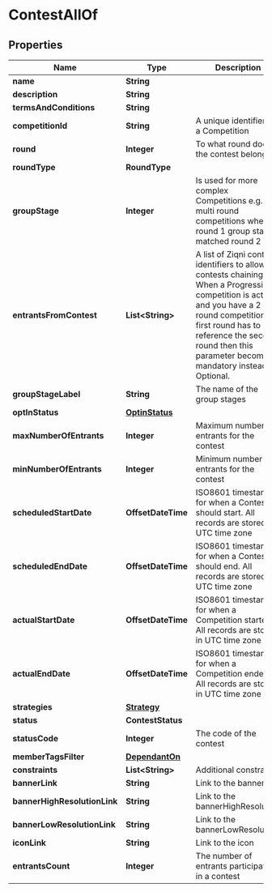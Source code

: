 

# ContestAllOf


## Properties

| Name | Type | Description | Notes |
|------------ | ------------- | ------------- | -------------|
|**name** | **String** |  |  [optional] |
|**description** | **String** |  |  [optional] |
|**termsAndConditions** | **String** |  |  [optional] |
|**competitionId** | **String** | A unique identifier of a Competition |  [optional] |
|**round** | **Integer** | To what round does the contest belong |  [optional] |
|**roundType** | **RoundType** |  |  [optional] |
|**groupStage** | **Integer** | Is used for more complex Competitions e.g. multi round competitions where round 1 group stage matched round 2 |  [optional] |
|**entrantsFromContest** | **List&lt;String&gt;** | A list of Ziqni contest identifiers to allow contests chaining. When a Progression competition is active and you have a 2 round competition the first round has to reference the second round then this parameter becomes mandatory instead of Optional. |  [optional] |
|**groupStageLabel** | **String** | The name of the group stages |  [optional] |
|**optInStatus** | [**OptinStatus**](OptinStatus.md) |  |  [optional] |
|**maxNumberOfEntrants** | **Integer** | Maximum number of entrants for the contest |  [optional] |
|**minNumberOfEntrants** | **Integer** | Minimum number of entrants for the contest |  [optional] |
|**scheduledStartDate** | **OffsetDateTime** | ISO8601 timestamp for when a Contest should start. All records are stored in UTC time zone |  [optional] |
|**scheduledEndDate** | **OffsetDateTime** | ISO8601 timestamp for when a Contest should end. All records are stored in UTC time zone |  [optional] |
|**actualStartDate** | **OffsetDateTime** | ISO8601 timestamp for when a Competition started. All records are stored in UTC time zone |  [optional] [readonly] |
|**actualEndDate** | **OffsetDateTime** | ISO8601 timestamp for when a Competition ended. All records are stored in UTC time zone |  [optional] [readonly] |
|**strategies** | [**Strategy**](Strategy.md) |  |  [optional] |
|**status** | **ContestStatus** |  |  [optional] |
|**statusCode** | **Integer** | The code of the contest |  [optional] [readonly] |
|**memberTagsFilter** | [**DependantOn**](DependantOn.md) |  |  [optional] |
|**constraints** | **List&lt;String&gt;** | Additional constraints |  [optional] |
|**bannerLink** | **String** | Link to the banner |  [optional] |
|**bannerHighResolutionLink** | **String** | Link to the bannerHighResolution |  [optional] |
|**bannerLowResolutionLink** | **String** | Link to the bannerLowResolution |  [optional] |
|**iconLink** | **String** | Link to the icon |  [optional] |
|**entrantsCount** | **Integer** | The number of entrants participating in a contest |  [optional] |



